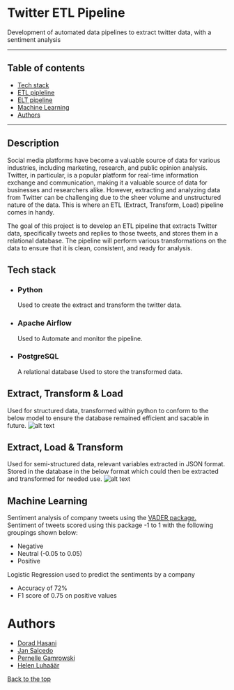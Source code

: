 # Twitter ETL Pipeline

Development of automated data pipelines to extract twitter data, with a sentiment analysis

---

## Table of contents

-   [Tech stack](https://github.com/Dorad-H/Twitter-ETL-Pipeline#tech-stack)
-   [ETL pipleline](https://github.com/Dorad-H/Twitter-ETL-Pipeline#extract-transform--load)
-   [ELT pipeline](https://github.com/Dorad-H/Twitter-ETL-Pipeline#extract-load--transform)
-   [Machine Learning](https://github.com/Dorad-H/Twitter-ETL-Pipeline#machine-learning)
-   [Authors](https://github.com/Dorad-H/Twitter-ETL-Pipeline#authors)

---

## Description

Social media platforms have become a valuable source of data for various industries, including marketing, research, and public opinion analysis. Twitter, in particular, is a popular platform for real-time information exchange and communication, making it a valuable source of data for businesses and researchers alike. However, extracting and analyzing data from Twitter can be challenging due to the sheer volume and unstructured nature of the data. This is where an ETL (Extract, Transform, Load) pipeline comes in handy.

The goal of this project is to develop an ETL pipeline that extracts Twitter data, specifically tweets and replies to those tweets, and stores them in a relational database. The pipeline will perform various transformations on the data to ensure that it is clean, consistent, and ready for analysis.

## Tech stack

-   ### Python

    Used to create the extract and transform the twitter data.

-   ### Apache Airflow

    Used to Automate and monitor the pipeline.

-   ### PostgreSQL
    A relational database Used to store the transformed data.

## Extract, Transform & Load

Used for structured data, transformed within python to conform to the below model to ensure the database remained efficient and sacable in future.
![alt text](https://github.com/Dorad-H/Twitter_Pipeline/blob/f2fb2f6d67c421ec0cf907aef06637455465ecac/ER%20diagram.png "ER Diagram")

## Extract, Load & Transform

Used for semi-structured data, relevant variables extracted in JSON format. Stored in the database in the below format which could then be extracted and transformed for needed use.
![alt text](https://github.com/Dorad-H/Twitter_Pipeline/blob/917c0e72d1e1e96f7d7d9f3a6674ee1d35b355e6/Semi%20structured.png "JSON format")

## Machine Learning

Sentiment analysis of company tweets using the [VADER package.](https://github.com/cjhutto/vaderSentiment) Sentiment of tweets scored using this package -1 to 1 with the following groupings shown below:

-   Negative
-   Neutral (-0.05 to 0.05)
-   Positive

Logistic Regression used to predict the sentiments by a company

-   Accuracy of 72%
-   F1 score of 0.75 on positive values

# Authors

-   [Dorad Hasani](https://studentsunionucl.org/sites/default/files/u198411/image00060.jpeg)
-   [Jan Salcedo](https://github.com/SuperSalcedo22)
-   [Pernelle Gamrowski](https://github.com/pernelleg)
-   [Helen Luhaäär](https://github.com/HelenLB)

[Back to the top](https://github.com/Dorad-H/Twitter-ETL-Pipeline#twitter_pipeline)
